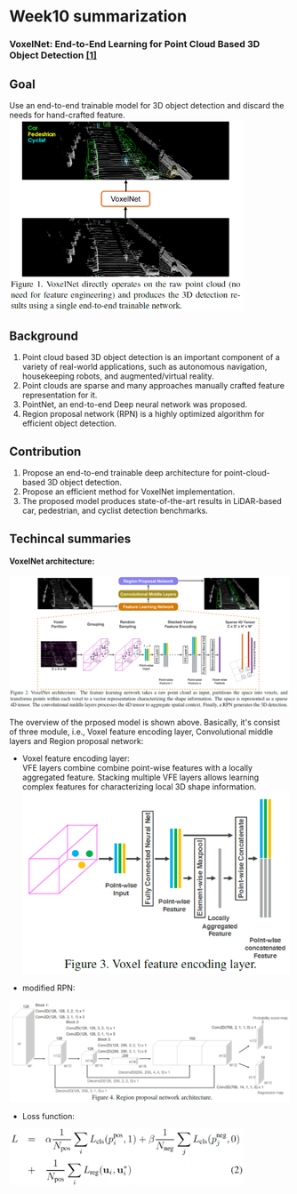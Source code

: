 # Week10 summarization
### VoxelNet: End-to-End Learning for Point Cloud Based 3D Object Detection [[1]](https://arxiv.org/pdf/1711.06396.pdf)

## Goal
Use an end-to-end trainable model for 3D object detection and discard the needs for hand-crafted feature.
<img src="https://github.com/thtang/aMMAI2018-paper-summary/blob/master/VoxelNet%20End-to-End%20Learning%20for%20Point%20Cloud%20Based%203D%20Object%20Detection/images/f0.png" width="420">
## Background
1. Point cloud based 3D object detection is an important component of a variety of real-world applications, such as autonomous navigation, housekeeping robots, and augmented/virtual reality.
2. Point clouds are sparse and many approaches manually crafted feature representation for it.
3. PointNet, an end-to-end Deep neural network  was proposed.
4. Region proposal network (RPN) is a highly optimized algorithm for efficient object detection.

## Contribution
1. Propose an end-to-end trainable deep architecture for point-cloud-based 3D object detection.
2. Propose an efficient method for VoxelNet implementation.
3. The proposed model produces state-of-the-art results in LiDAR-based car, pedestrian, and cyclist detection benchmarks.

## Techincal summaries
#### VoxelNet architecture:

<img src="https://github.com/thtang/aMMAI2018-paper-summary/blob/master/VoxelNet%20End-to-End%20Learning%20for%20Point%20Cloud%20Based%203D%20Object%20Detection/images/f1.png">

The overview of the prposed model is shown above. Basically, it's consist of three module, i.e., Voxel feature encoding layer, Convolutional middle layers and Region proposal network:

* Voxel feature encoding layer:<br>
VFE layers combine combine point-wise features with a locally aggregated feature. Stacking multiple VFE layers allows learning complex features for characterizing local 3D shape information.<br>
<img src="https://github.com/thtang/aMMAI2018-paper-summary/blob/master/VoxelNet%20End-to-End%20Learning%20for%20Point%20Cloud%20Based%203D%20Object%20Detection/images/f2.png" width="520"><br>



* modified RPN:

<img src="https://github.com/thtang/aMMAI2018-paper-summary/blob/master/VoxelNet%20End-to-End%20Learning%20for%20Point%20Cloud%20Based%203D%20Object%20Detection/images/f3.png" width="720"><br>

* Loss function:
<img src="https://github.com/thtang/aMMAI2018-paper-summary/blob/master/VoxelNet%20End-to-End%20Learning%20for%20Point%20Cloud%20Based%203D%20Object%20Detection/images/f4.png" width="420">
